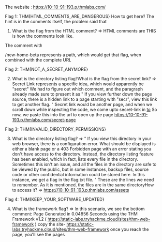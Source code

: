 The website : https://10-10-91-193.p.thmlabs.com/

Flag 1: THM{HTML_COMMENTS_ARE_DANGEROUS}
How to get here?
The hint is in the comments itself, the problem said that
 
1) What is the flag from the HTML comment?
=> HTML comments are <!-- xyz -->
THIS is how the comments look like.

The comment with 
<!-- This page is temporary while we work on the new homepage @ /new-home-beta -->
/new-home-beta represents a path, which would get that flag, when combined with the complete URL 

Flag 2: THM{NOT_A_SECRET_ANYMORE}

2) What is the directory listing flag?What is the flag from the secret link?
=> Secret Link represents a specific idea, which would apparently be "secret" 
We had to figure out which comment, and the paragraph already made sure to present it as " If you view further down the page source, there is a hidden link to a page starting with "secr", view this link to get another flag. "
Secret link would be another page, and when we scroll down while inspecting the code, we come upto secret-link in <a href="/secret-page">to</a>
So now, we paste this into the url to open up the page https://10-10-91-193.p.thmlabs.com/secret-page

Flag 3: THM{INVALID_DIRECTORY_PERMISSIONS}

3) What is the directory listing flag?
=> " If you view this directory in your web browser, there is a configuration error. What should be displayed is either a blank page or a 403 Forbidden page with an error stating you don't have access to the directory. Instead, the directory listing feature has been enabled, which in fact, lists every file in the directory. Sometimes this isn't an issue, and all the files in the directory are safe to be viewed by the public, but in some instances, backup files, source code or other confidential information could be stored here. In this instance, we get a flag in the flag.txt file. "
These are the lines we need to remember.
As it is mentioned, the files are in the same directoryHow to access it? 
=> https://10-10-91-193.p.thmlabs.com/assets

Flag 4: THM{KEEP_YOUR_SOFTWARE_UPDATED}

4) What is the framework flag?
=> In this scenario, we see the bottom comment:
Page Generated in 0.04856 Seconds using the THM Framework v1.2 ( https://static-labs.tryhackme.cloud/sites/thm-web-framework )
copy the site- https://static-labs.tryhackme.cloud/sites/thm-web-framework
once you reach the page, you'll see the pages 
